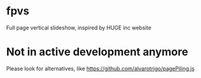 fpvs
====

Full page vertical slideshow, inspired by HUGE inc website

# Not in active development anymore
Please look for alternatives, like https://github.com/alvarotrigo/pagePiling.js
